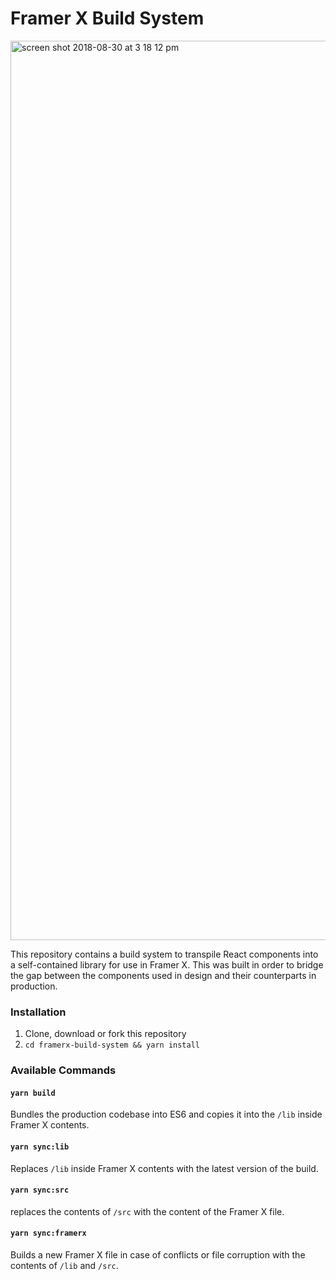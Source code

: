 # Framer X Build System
<img width="1439" alt="screen shot 2018-08-30 at 3 18 12 pm" src="https://user-images.githubusercontent.com/1121873/44874068-f9f51e80-ac67-11e8-928f-8821212e9cdb.png">

This repository contains a build system to transpile React components into a self-contained library for use in Framer X. This was built in order to bridge the gap between the components used in design and their counterparts in production.

### Installation

1. Clone, download or fork this repository
2. `cd framerx-build-system && yarn install`

### Available Commands
#### `yarn build`
Bundles the production codebase into ES6 and copies it into the `/lib` inside Framer X contents.

#### `yarn sync:lib`
Replaces `/lib` inside Framer X contents with the latest version of the build.

#### `yarn sync:src`
replaces the contents of `/src` with the content of the Framer X file.

#### `yarn sync:framerx`
Builds a new Framer X file in case of conflicts or file corruption with the contents of `/lib` and `/src`.
